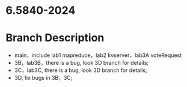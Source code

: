 # 6.5840-2024

# Branch Description
- main，include lab1 mapreduce，lab2 kvserver，lab3A voteRequest
- 3B，lab3B，there is a bug, look 3D branch for details;
- 3C，lab3C, there is a bug, look 3D branch for details;
- 3D, fix bugs in 3B，3C;
